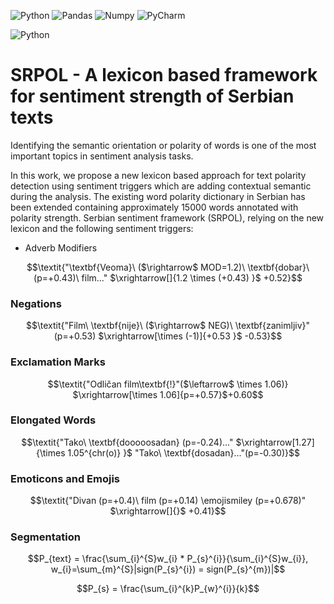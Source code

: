 ![Python](https://img.shields.io/badge/Python-FFD43B?style=for-the-badge&logo=python&logoColor=blue)
![Pandas](https://img.shields.io/badge/Pandas-2C2D72?style=for-the-badge&logo=pandas&logoColor=white)
![Numpy](https://img.shields.io/badge/Numpy-777BB4?style=for-the-badge&logo=numpy&logoColor=white)
![PyCharm](https://img.shields.io/badge/PyCharm-000000.svg?&style=for-the-badge&logo=PyCharm&logoColor=white)

![Python](https://img.shields.io/badge/Python-3-brightgreen)

# SRPOL - A lexicon based framework for sentiment strength of Serbian texts

Identifying the semantic orientation or polarity of words is one of the most important topics in sentiment analysis tasks.

In this work, we propose a new lexicon based approach for text polarity detection using sentiment triggers which are adding contextual semantic during the analysis. The existing word polarity dictionary in Serbian has been extended containing approximately 15000 words annotated with polarity strength. Serbian sentiment framework (SRPOL), relying on the new lexicon and the following sentiment triggers:
- Adverb Modifiers
  
```math 
\textit{"\textbf{Veoma}\ ($\rightarrow$ MOD=1.2)\ \textbf{dobar}\ (p=+0.43)\ film..." $\xrightarrow[]{1.2 \times (+0.43) }$ +0.52}
```

### Negations
  
```math
\textit{"Film\ \textbf{nije}\ ($\rightarrow$ NEG)\ \textbf{zanimljiv}" (p=+0.53) $\xrightarrow[\times (-1)]{+0.53 }$ -0.53}
```

### Exclamation Marks
  
```math 
\textit{"Odličan film\textbf{!}"($\leftarrow$ \times 1.06)} $\xrightarrow[\times 1.06]{p=+0.57}$+0.60
```

### Elongated Words
  
```math 
\textit{"Tako\ \textbf{dooooosadan} (p=-0.24)..." $\xrightarrow[1.27]{\times 1.05^{chr(o)} }$ "Tako\ \textbf{dosadan}..."(p=-0.30)}
```

### Emoticons and Emojis
  
```math 
\textit{"Divan (p=+0.4)\ film (p=+0.14) \emojismiley (p=+0.678)" $\xrightarrow[]{}$ +0.41}
```

### Segmentation

```math 
P_{text} = \frac{\sum_{i}^{S}w_{i} * P_{s}^{i}}{\sum_{i}^{S}w_{i}}, w_{i}=\sum_{m}^{S}|sign(P_{s}^{i}) = sign(P_{s}^{m})|
```
```math 
P_{s} = \frac{\sum_{i}^{k}P_{w}^{i}}{k}
```

